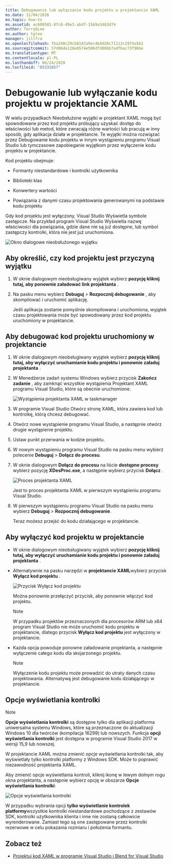 ```yaml
---
title: Debugowanie lub wyłączanie kodu projektu w projektancie XAML
ms.date: 11/04/2016
ms.topic: how-to
ms.assetid: ac600581-8fc8-49e3-abdf-1569a3483d74
author: TerryGLee
ms.author: tglee
manager: jillfra
ms.openlocfilehash: fba240c29cb8142a9ec4b4d28c71112c1974a5b1
ms.sourcegitcommit: 57d96de120e0574e506dfd80bb7adfbac73f96be
ms.translationtype: MT
ms.contentlocale: pl-PL
ms.lasthandoff: 06/24/2020
ms.locfileid: "85331057"
---
```

# <a name="debug-or-disable-project-code-in-xaml-designer"></a>Debugowanie lub wyłączanie kodu projektu w projektancie XAML

W wielu przypadkach Nieobsłużone wyjątki w projektant XAML mogą być spowodowane przez kod projektu próbujący uzyskać dostęp do właściwości lub metod, które zwracają różne wartości lub pracują w inny sposób, gdy aplikacja działa w projektancie. Te wyjątki można rozwiązać przez Debugowanie kodu projektu w innym wystąpieniu programu Visual Studio lub tymczasowe zapobieganie wyjątkom przez wyłączenie kodu projektu w projektancie.

Kod projektu obejmuje:

- Formanty niestandardowe i kontrolki użytkownika

- Biblioteki klas

- Konwertery wartości

- Powiązania z danymi czasu projektowania generowanymi na podstawie kodu projektu

Gdy kod projektu jest wyłączony, Visual Studio Wyświetla symbole zastępcze. Na przykład program Visual Studio Wyświetla nazwę właściwości dla powiązania, gdzie dane nie są już dostępne, lub symbol zastępczy kontrolki, która nie jest już uruchomiona.

![Okno dialogowe nieobsłużonego wyjątku](media/xaml_unhandledexception.png)

## <a name="to-determine-if-project-code-is-causing-an-exception"></a>Aby określić, czy kod projektu jest przyczyną wyjątku

1. W oknie dialogowym nieobsługiwany wyjątek wybierz **pozycję kliknij tutaj, aby ponownie załadować link projektanta** .

2. Na pasku menu wybierz **Debuguj**  >  **Rozpocznij debugowanie** , aby skompilować i uruchomić aplikację.

     Jeśli aplikacja zostanie pomyślnie skompilowana i uruchomiona, wyjątek czasu projektowania może być spowodowany przez kod projektu uruchomiony w projektancie.

## <a name="to-debug-project-code-running-in-the-designer"></a>Aby debugować kod projektu uruchomiony w projektancie

1. W oknie dialogowym nieobsługiwany wyjątek wybierz **pozycję kliknij tutaj, aby wyłączyć uruchamianie kodu projektu i ponownie załaduj projektanta** .

2. W Menedżerze zadań systemu Windows wybierz przycisk **Zakończ zadanie** , aby zamknąć wszystkie wystąpienia Projektant XAML programu Visual Studio, które są obecnie uruchomione.

     ![Wystąpienia projektanta XAML w taskmanager](media/xaml_taskmanager.png)

3. W programie Visual Studio Otwórz stronę XAML, która zawiera kod lub kontrolkę, którą chcesz debugować.

4. Otwórz nowe wystąpienie programu Visual Studio, a następnie otwórz drugie wystąpienie projektu.

5. Ustaw punkt przerwania w kodzie projektu.

6. W nowym wystąpieniu programu Visual Studio na pasku menu wybierz polecenie **Debuguj**  >  **Dołącz do procesu**.

7. W oknie dialogowym **Dołącz do procesu** na liście **dostępne procesy** wybierz pozycję **XDesProc.exe**, a następnie wybierz przycisk **Dołącz** .

     ![Proces projektanta XAML](media/xaml_attach.png)

     Jest to proces projektanta XAML w pierwszym wystąpieniu programu Visual Studio.

8. W pierwszym wystąpieniu programu Visual Studio na pasku menu wybierz **Debuguj**  >  **Rozpocznij debugowanie**.

     Teraz możesz przejść do kodu działającego w projektancie.

## <a name="to-disable-project-code-in-the-designer"></a>Aby wyłączyć kod projektu w projektancie

- W oknie dialogowym nieobsługiwany wyjątek wybierz **pozycję kliknij tutaj, aby wyłączyć uruchamianie kodu projektu i ponownie załaduj projektanta** .

- Alternatywnie na pasku narzędzi w **projektancie XAML**wybierz przycisk **Wyłącz kod projektu** .

     ![Przycisk Wyłącz kod projektu](media/xaml_disablecode.png)

     Można ponownie przełączyć przycisk, aby ponownie włączyć kod projektu.

    > [!NOTE]
    > W przypadku projektów przeznaczonych dla procesorów ARM lub x64 program Visual Studio nie może uruchomić kodu projektu w projektancie, dlatego przycisk **Wyłącz kod projektu** jest wyłączony w projektancie.

- Każda opcja powoduje ponowne załadowanie projektanta, a następnie wyłączenie całego kodu dla skojarzonego projektu.

    > [!NOTE]
    > Wyłączenie kodu projektu może prowadzić do utraty danych czasu projektowania. Alternatywą jest debugowanie kodu działającego w projektancie.

## <a name="control-display-options"></a>Opcje wyświetlania kontrolki

> [!NOTE]
> **Opcje wyświetlania kontrolki** są dostępne tylko dla aplikacji platforma uniwersalna systemu Windows, które są przeznaczone do aktualizacji Windows 10 dla twórców (kompilacja 16299) lub nowszych. Funkcja **opcji wyświetlania kontrolki** jest dostępna w programie Visual Studio 2017 w wersji 15,9 lub nowszej.

W projektancie XAML można zmienić opcje wyświetlania kontrolki tak, aby wyświetlały tylko kontrolki platformy z Windows SDK. Może to poprawić niezawodność projektanta XAML.

Aby zmienić opcje wyświetlania kontroli, kliknij ikonę w lewym dolnym rogu okna projektanta, a następnie wybierz opcję w obszarze **Opcje wyświetlania kontrolki**:

![Opcje wyświetlania kontrolki](media/control_display_options.png)

W przypadku wybrania opcji **tylko wyświetlanie kontrolek platformy**wszystkie kontrolki niestandardowe pochodzące z zestawów SDK, kontrolki użytkownika klienta i inne nie zostaną całkowicie wyrenderowane. Zamiast tego są one zastępowane przez kontrolki rezerwowe w celu pokazania rozmiaru i położenia formantu.

## <a name="see-also"></a>Zobacz też

- [Projektuj kod XAML w programie Visual Studio i Blend for Visual Studio](designing-xaml-in-visual-studio.md)
